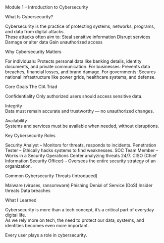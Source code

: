 Module 1 – Introduction to Cybersecurity

What Is Cybersecurity?

Cybersecurity is the practice of protecting systems, networks, programs, and data from digital attacks.  
These attacks often aim to:
Steal sensitive information
Disrupt services
Damage or alter data
Gain unauthorized access

Why Cybersecurity Matters

For individuals: Protects personal data like banking details, identity documents, and private communication.
For businesses: Prevents data breaches, financial losses, and brand damage.
For governments: Secures national infrastructure like power grids, healthcare systems, and defense.

Core Goals The CIA Triad

Confidentiality
  Only authorized users should access sensitive data.

Integrity  
  Data must remain accurate and trustworthy — no unauthorized changes.

Availability  
  Systems and services must be available when needed, without disruptions.

Key Cybersecurity Roles

Security Analyst – Monitors for threats, responds to incidents.
Penetration Tester – Ethically hacks systems to find weaknesses.
SOC Team Member – Works in a Security Operations Center analyzing threats 24/7.
CISO (Chief Information Security Officer) – Oversees the entire security strategy of an organization.


Common Cybersecurity Threats (Introduced)

Malware (viruses, ransomware)
Phishing
Denial of Service (DoS)
Insider threats
Data breaches

What I Learned

Cybersecurity is more than a tech concept, it’s a critical part of everyday digital life.  
As we rely more on tech, the need to protect our data, systems, and identities becomes even more important.

Every user plays a role in cybersecurity.
